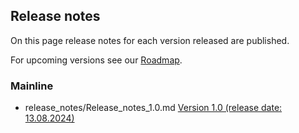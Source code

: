 ## Release notes

On this page release notes for each version released are published.

For upcoming versions see our [Roadmap](Roadmap.md).

### Mainline

- release_notes/Release_notes_1.0.md [Version 1.0 (release date: 13.08.2024)](../release_notes/Release_notes_1.0.md)